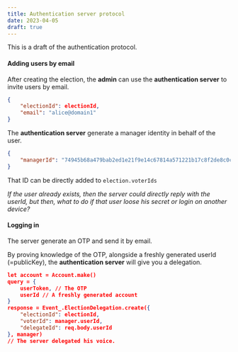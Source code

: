 ```yaml
---
title: Authentication server protocol
date: 2023-04-05
draft: true
---
```


This is a draft of the authentication protocol.

#### Adding users by email

After creating the election, the **admin** can use the **authentication server** to invite users by email.

```json
{
	"electionId": electionId,
	"email": "alice@domain1"
}
```

The **authentication server** generate a manager identity in behalf of the user.

```json
{
	"managerId": "74945b68a479bab2ed1e21f9e14c67814a571221b17c8f2de8c0cb435ddb3bd3350c7ca43eb487e92640ef2cee3602e45b5cdcdbb1243fc4c78af17b601de985"
}
```

That ID can be directly added to `election.voterIds`

_If the user already exists, then the server could directly reply with the userId, but then, what to do if that user loose his secret or login on another device?_

#### Logging in

The server generate an OTP and send it by email.

By proving knowledge of the  OTP, alongside a freshly generated userId (=publicKey),  the **authentication server** will give you a delegation.

```json
let account = Account.make()
query = {
	userToken, // The OTP
	userId // A freshly generated account
}
response = Event_.ElectionDelegation.create({
	"electionId": electionId,
	"voterId": manager.userId,
	"delegateId": req.body.userId
}, manager)
// The server delegated his voice.
```

<!--
#### Logging in (existing user)

Voter to authentication server:

```json
{
	"electionId": electionId,
	"userId": account.userId,
	"email": email
}
```

The server:

```js
res.send(deleguateVote(electionId, managerId, userId))
```

The user is immediatly capable of voting.
-->
